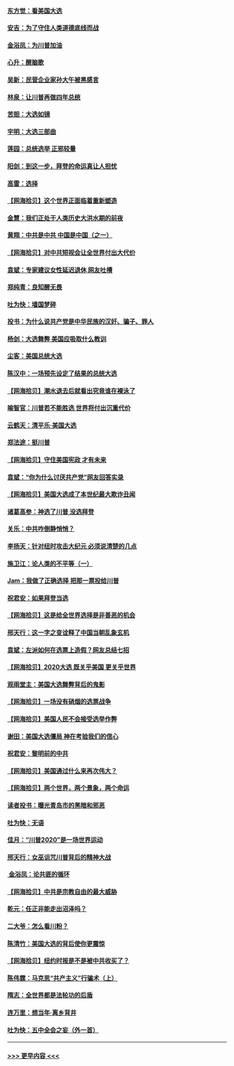 #### [东方觉：看美国大选](../pages/nsc993/n12551647.md?t=11160802) 
#### [安吉：为了守住人类道德底线而战](../pages/nsc993/n12551111.md?t=11160802) 
#### [金浴凤：为川普加油](../pages/nsc993/n12551085.md?t=11160802) 
#### [心升：醒脑歌](../pages/nsc993/n12550984.md?t=11160802) 
#### [吴新：民营企业家孙大午被黑感言](../pages/nsc993/n12550656.md?t=11160802) 
#### [林泉：让川普再做四年总统](../pages/nsc993/n12550640.md?t=11160802) 
#### [苦胆：大选如镜](../pages/nsc993/n12550630.md?t=11160802) 
#### [宇明：大选三部曲](../pages/nsc993/n12550603.md?t=11160802) 
#### [莲园：总统选举 正邪较量](../pages/nsc993/n12550594.md?t=11160802) 
#### [阳剑：到这一步，拜登的命运真让人担忧](../pages/nsc993/n12549093.md?t=11160802) 
#### [高雷：选择](../pages/nsc993/n12549087.md?t=11160802) 
#### [【网海拾贝】这个世界正面临着重新塑造](../pages/nsc993/n12548326.md?t=11160802) 
#### [金慧：我们正处于人类历史大洪水期的前夜](../pages/nsc993/n12547914.md?t=11160802) 
#### [黄翔：中共是中共 中国是中国（之一）](../pages/nsc993/n12547576.md?t=11160802) 
#### [【网海拾贝】对中共短视会让全世界付出大代价](../pages/nsc993/n12546043.md?t=11160802) 
#### [袁斌：专家建议女性延迟退休 网友吐槽](../pages/nsc993/n12545424.md?t=11160802) 
#### [郑纯青：良知醒无畏](../pages/nsc993/n12545394.md?t=11160802) 
#### [吐为快：墙国梦碎](../pages/nsc993/n12545309.md?t=11160802) 
#### [投书：为什么说共产党是中华民族的汉奸、骗子、罪人](../pages/nsc993/n12545089.md?t=11160802) 
#### [杨剑：大选舞弊 美国应吸取什么教训](../pages/nsc993/n12543937.md?t=11160802) 
#### [尘客：美国总统大选](../pages/nsc993/n12543828.md?t=11160802) 
#### [陈汉中：一场预先设定了结果的总统大选](../pages/nsc993/n12543564.md?t=11160802) 
#### [【网海拾贝】潮水退去后就看出究竟谁在裸泳了](../pages/nsc993/n12543321.md?t=11160802) 
#### [喻智官：川普若不能胜选 世界将付出沉重代价](../pages/nsc993/n12541352.md?t=11160802) 
#### [云鹤天：清平乐‧美国大选](../pages/nsc993/n12540916.md?t=11160802) 
#### [郑法途：挺川普](../pages/nsc993/n12540898.md?t=11160802) 
#### [【网海拾贝】守住美国宪政 才有未来](../pages/nsc993/n12540423.md?t=11160802) 
#### [袁斌：“你为什么讨厌共产党”网友回答实录](../pages/nsc993/n12540208.md?t=11160802) 
#### [【网海拾贝】美国大选成了本世纪最大欺诈丑闻](../pages/nsc993/n12538029.md?t=11160802) 
#### [诸葛高参：神选了川普 没选拜登](../pages/nsc993/n12537664.md?t=11160802) 
#### [关乐：中共咋倒静悄悄？](../pages/nsc993/n12537615.md?t=11160802) 
#### [李扬天：针对纽时攻击大纪元 必须说清楚的几点](../pages/nsc993/n12536001.md?t=11160802) 
#### [施卫江：论人类的不平等（一）](../pages/nsc993/n12535700.md?t=11160802) 
#### [Jam：我做了正确选择 把那一票投给川普](../pages/nsc993/n12535743.md?t=11160802) 
#### [祝君安：如果拜登当选](../pages/nsc993/n12535726.md?t=11160802) 
#### [【网海拾贝】这是给全世界选择是非善恶的机会](../pages/nsc993/n12535061.md?t=11160802) 
#### [邢天行：这一字之变诠释了中国当朝乱象玄机](../pages/nsc993/n12533446.md?t=11160802) 
#### [袁斌：左派如何在选票上造假？网友总结七招](../pages/nsc993/n12533180.md?t=11160802) 
#### [【网海拾贝】2020大选 既关乎美国 更关乎世界](../pages/nsc993/n12533161.md?t=11160802) 
#### [观雨堂主：美国大选舞弊背后的鬼影](../pages/nsc993/n12533153.md?t=11160802) 
#### [【网海拾贝】一场没有硝烟的选票战争](../pages/nsc993/n12531883.md?t=11160802) 
#### [【网海拾贝】美国人民不会接受选举作弊](../pages/nsc993/n12528850.md?t=11160802) 
#### [谢田：美国大选僵局 神在考验我们的信心](../pages/nsc993/n12527932.md?t=11160802) 
#### [祝君安：黎明前的中共](../pages/nsc993/n12524071.md?t=11160802) 
#### [【网海拾贝】美国通过什么来再次伟大？](../pages/nsc993/n12523844.md?t=11160802) 
#### [【网海拾贝】两个世界，两个景象，两个命运](../pages/nsc993/n12521419.md?t=11160802) 
#### [读者投书：曝光青岛市的黑暗和邪恶](../pages/nsc993/n12520988.md?t=11160802) 
#### [吐为快：无语](../pages/nsc993/n12518588.md?t=11160802) 
#### [佳月：“川普2020”是一场世界运动](../pages/nsc993/n12518581.md?t=11160802) 
#### [邢天行：女巫诅咒川普背后的精神大战](../pages/nsc993/n12517257.md?t=11160802) 
#### [ 金浴凤：论共匪的循环](../pages/nsc993/n12517133.md?t=11160802) 
#### [【网海拾贝】中共是宗教自由的最大威胁](../pages/nsc993/n12516879.md?t=11160802) 
#### [乾元：任正非能走出沼泽吗？](../pages/nsc993/n12515831.md?t=11160802) 
#### [二大爷：怎么看川粉？](../pages/nsc993/n12515820.md?t=11160802) 
#### [陈清竹：美国大选的背后使你更震惊](../pages/nsc993/n12515589.md?t=11160802) 
#### [【网海拾贝】纽约时报是不是被中共收买了？](../pages/nsc993/n12515122.md?t=11160802) 
#### [陈伟霆：马克思“共产主义”行骗术（上）](../pages/nsc993/n12510217.md?t=11160802) 
#### [隋志：全世界都是法轮功的后盾](../pages/nsc993/n12510636.md?t=11160802) 
#### [连万里：想当年‧离乡背井](../pages/nsc993/n12510623.md?t=11160802) 
#### [吐为快：五中全会之妄（外一首）](../pages/nsc993/n12510470.md?t=11160802) 

----
#### [ >>> 更早内容 <<< ](../indexes/nsc993-earlier.md)

